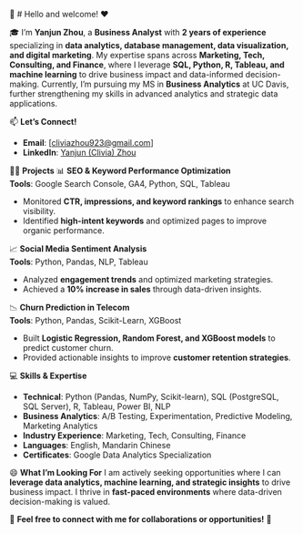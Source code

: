 👋 # Hello and welcome! ❤️

🎓 I’m **Yanjun Zhou**, a **Business Analyst** with **2 years of experience** specializing in **data analytics, database management, data visualization, and digital marketing**. My expertise spans across **Marketing, Tech, Consulting, and Finance**, where I leverage **SQL, Python, R, Tableau, and machine learning** to drive business impact and data-informed decision-making. Currently, I’m pursuing my MS in **Business Analytics** at UC Davis, further strengthening my skills in advanced analytics and strategic data applications.

📫 **Let’s Connect!**
- **Email**: [cliviazhou923@gmail.com]
- **LinkedIn**: [Yanjun (Clivia) Zhou](www.linkedin.com/in/yanjun-zhou-clivia)

👩‍💻 **Projects**
📊 **SEO & Keyword Performance Optimization**  
**Tools**: Google Search Console, GA4, Python, SQL, Tableau  
- Monitored **CTR, impressions, and keyword rankings** to enhance search visibility.
- Identified **high-intent keywords** and optimized pages to improve organic performance.

📈 **Social Media Sentiment Analysis**  
**Tools**: Python, Pandas, NLP, Tableau  
- Analyzed **engagement trends** and optimized marketing strategies.
- Achieved a **10% increase in sales** through data-driven insights.

📉 **Churn Prediction in Telecom**  
**Tools**: Python, Pandas, Scikit-Learn, XGBoost  
- Built **Logistic Regression, Random Forest, and XGBoost models** to predict customer churn.
- Provided actionable insights to improve **customer retention strategies**.

💻 **Skills & Expertise**
- **Technical**: Python (Pandas, NumPy, Scikit-learn), SQL (PostgreSQL, SQL Server), R, Tableau, Power BI, NLP
- **Business Analytics**: A/B Testing, Experimentation, Predictive Modeling, Marketing Analytics
- **Industry Experience**: Marketing, Tech, Consulting, Finance
- **Languages**: English, Mandarin Chinese
- **Certificates**: Google Data Analytics Specialization

😄 **What I’m Looking For**
I am actively seeking opportunities where I can **leverage data analytics, machine learning, and strategic insights** to drive business impact. I thrive in **fast-paced environments** where data-driven decision-making is valued.

📌 **Feel free to connect with me for collaborations or opportunities!** 🚀

